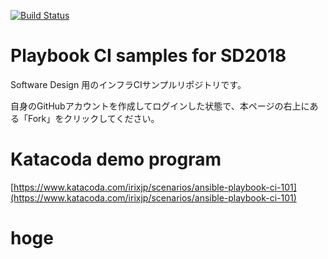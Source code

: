 [![Build Status](https://travis-ci.org/irixjp/sd2018-ansible-ci.svg?branch=master)](https://travis-ci.org/irixjp/sd2018-ansible-ci)

# Playbook CI samples for SD2018

Software Design 用のインフラCIサンプルリポジトリです。

自身のGitHubアカウントを作成してログインした状態で、本ページの右上にある「Fork」をクリックしてください。


# Katacoda demo program

[https://www.katacoda.com/irixjp/scenarios/ansible-playbook-ci-101](https://www.katacoda.com/irixjp/scenarios/ansible-playbook-ci-101)

# hoge
